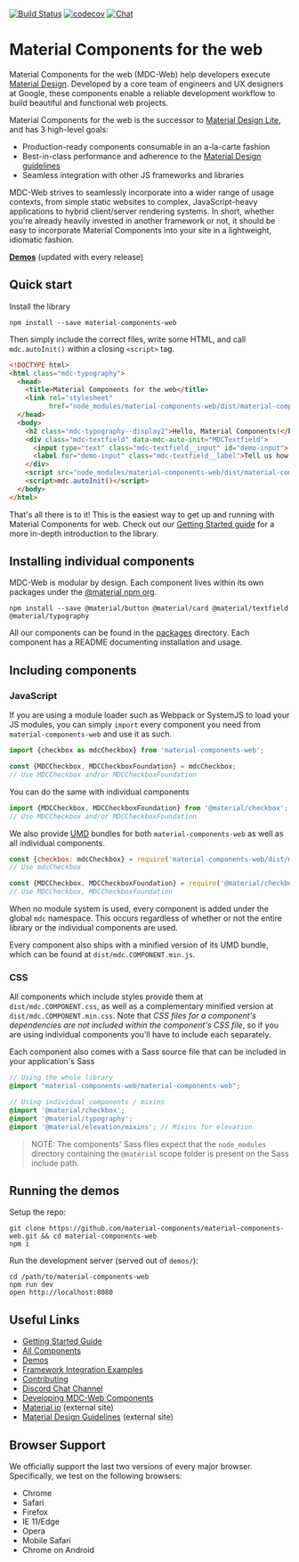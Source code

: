 [![Build Status](https://img.shields.io/travis/material-components/material-components-web/master.svg)](https://travis-ci.org/material-components/material-components-web/)
[![codecov](https://codecov.io/gh/material-components/material-components-web/branch/master/graph/badge.svg)](https://codecov.io/gh/material-components/material-components-web)
[![Chat](https://img.shields.io/discord/259087343246508035.svg)](https://discord.gg/material-components)

# Material Components for the web

Material Components for the web (MDC-Web) help developers execute [Material Design](https://www.material.io).
Developed by a core team of engineers and UX designers at Google, these components enable a reliable development workflow to build beautiful and functional web projects.

Material Components for the web is the successor to [Material Design Lite](https://getmdl.io/), and has 3 high-level goals:

- Production-ready components consumable in an a-la-carte fashion
- Best-in-class performance and adherence to the [Material Design guidelines](https://material.io/guidelines)
- Seamless integration with other JS frameworks and libraries

MDC-Web strives to seamlessly incorporate into a wider range of usage contexts, from simple static websites to complex, JavaScript-heavy applications to hybrid client/server rendering systems. In short, whether you're already heavily invested in another framework or not, it should be easy to incorporate Material Components into your site in a lightweight, idiomatic fashion.

**[Demos](https://material-components-web.appspot.com/)** (updated with every release)

## Quick start

Install the library

```
npm install --save material-components-web
```

Then simply include the correct files, write some HTML, and call `mdc.autoInit()` within a closing
`<script>` tag.

```html
<!DOCTYPE html>
<html class="mdc-typography">
  <head>
    <title>Material Components for the web</title>
    <link rel="stylesheet"
          href="node_modules/material-components-web/dist/material-components-web.css">
  </head>
  <body>
    <h2 class="mdc-typography--display2">Hello, Material Components!</h2>
    <div class="mdc-textfield" data-mdc-auto-init="MDCTextfield">
      <input type="text" class="mdc-textfield__input" id="demo-input">
      <label for="demo-input" class="mdc-textfield__label">Tell us how you feel!</label>
    </div>
    <script src="node_modules/material-components-web/dist/material-components-web.js"></script>
    <script>mdc.autoInit()</script>
  </body>
</html>
```

That's all there is to it! This is the easiest way to get up and running with Material Components
for web. Check out our [Getting Started guide](./docs/getting-started.md) for a more in-depth
introduction to the library.

## Installing individual components

MDC-Web is modular by design. Each component lives within its own packages under the
[@material npm org](https://www.npmjs.com/org/material).

```
npm install --save @material/button @material/card @material/textfield @material/typography
```

All our components can be found in the [packages](./packages) directory. Each component has a
README documenting installation and usage.

## Including components

### JavaScript

If you are using a module loader such as Webpack or SystemJS to load your JS modules, you can simply
`import` every component you need from `material-components-web` and use it as such.

```js
import {checkbox as mdcCheckbox} from 'material-components-web';

const {MDCCheckbox, MDCCheckboxFoundation} = mdcCheckbox;
// Use MDCCheckbox and/or MDCCheckboxFoundation
```

You can do the same with individual components

```js
import {MDCCheckbox, MDCCheckboxFoundation} from '@material/checkbox';
// Use MDCCheckbox and/or MDCCheckboxFoundation
```

We also provide [UMD](http://bob.yexley.net/umd-javascript-that-runs-anywhere/) bundles for both `material-components-web` as
well as all individual components.

```js
const {checkbox: mdcCheckbox} = require('material-components-web/dist/material-components-web');
// Use mdcCheckbox

const {MDCCheckbox, MDCCheckboxFoundation} = require('@material/checkbox/dist/mdc.checkbox');
// Use MDCCheckbox, MDCCheckboxFoundation
```

When no module system is used, every component is added under the global `mdc` namespace. This
occurs regardless of whether or not the entire library or the individual components are used.

Every component also ships with a minified version of its UMD bundle, which can be found at
`dist/mdc.COMPONENT.min.js`.

### CSS

All components which include styles provide them at `dist/mdc.COMPONENT.css`, as well as a
complementary minified version at `dist/mdc.COMPONENT.min.css`. Note that _CSS files for a
component's dependencies are not included within the component's CSS file_, so if you are using
individual components you'll have to include each separately.

Each component also comes with a Sass source file that can be included in your application's Sass

```scss
// Using the whole library
@import "material-components-web/material-components-web";

// Using individual components / mixins
@import '@material/checkbox';
@import '@material/typography';
@import '@material/elevation/mixins'; // Mixins for elevation.
```

> NOTE: The components' Sass files expect that the `node_modules` directory containing the
`@material` scope folder is present on the Sass include path.

## Running the demos

Setup the repo:

```
git clone https://github.com/material-components/material-components-web.git && cd material-components-web
npm i
```

Run the development server (served out of `demos/`):

```
cd /path/to/material-components-web
npm run dev
open http://localhost:8080
```

## Useful Links

- [Getting Started Guide](docs/getting-started.md)
- [All Components](packages/)
- [Demos](demos/)
- [Framework Integration Examples](framework-examples/)
- [Contributing](CONTRIBUTING.md)
- [Discord Chat Channel](https://discord.gg/5yPaar4)
- [Developing MDC-Web Components](docs/developer.md)
- [Material.io](https://www.material.io) (external site)
- [Material Design Guidelines](https://material.io/guidelines) (external site)

## Browser Support

We officially support the last two versions of every major browser. Specifically, we test on the following browsers:

- Chrome
- Safari
- Firefox
- IE 11/Edge
- Opera
- Mobile Safari
- Chrome on Android
